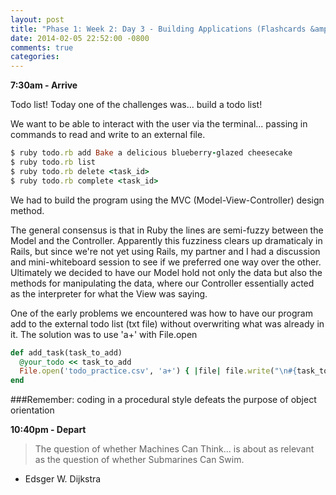 ```yaml
---
layout: post
title: "Phase 1: Week 2: Day 3 - Building Applications (Flashcards &amp; ToDo)"
date: 2014-02-05 22:52:00 -0800
comments: true
categories: 
---
```


**7:30am - Arrive**

Todo list!  Today one of the challenges was... build a todo list!

We want to be able to interact with the user via the terminal... passing in commands to read and write to an external file.  

```ruby
$ ruby todo.rb add Bake a delicious blueberry-glazed cheesecake
$ ruby todo.rb list
$ ruby todo.rb delete <task_id>
$ ruby todo.rb complete <task_id>

```
  
We had to build the program using the MVC (Model-View-Controller) design method.

The general consensus is that in Ruby the lines are semi-fuzzy between the Model and the Controller.  Apparently this fuzziness clears up dramaticaly in Rails, but since we're not yet using Rails, my partner and I had a discussion and mini-whiteboard session to see if we preferred one way over the other.  Ultimately we decided to have our Model hold not only the data but also the methods for manipulating the data, where our Controller essentially acted as the interpreter for what the View was saying.

One of the early problems we encountered was how to have our program add to the external todo list (txt file) without overwriting what was already in it.  The solution was to use 'a+' with File.open


```ruby
def add_task(task_to_add)
  @your_todo << task_to_add
  File.open('todo_practice.csv', 'a+') { |file| file.write("\n#{task_to_add}")   }
end
```
###Remember: coding in a procedural style defeats the purpose of object orientation

**10:40pm - Depart**

>The question of whether Machines Can Think... is about as relevant as the question of whether Submarines Can Swim.  
- Edsger W. Dijkstra